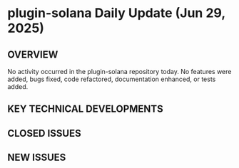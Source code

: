 # plugin-solana Daily Update (Jun 29, 2025)
## OVERVIEW 
No activity occurred in the plugin-solana repository today. No features were added, bugs fixed, code refactored, documentation enhanced, or tests added.

## KEY TECHNICAL DEVELOPMENTS

## CLOSED ISSUES

## NEW ISSUES